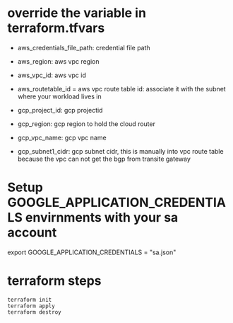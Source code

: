 # override the variable in terraform.tfvars

- aws_credentials_file_path:     credential file path

- aws_region: aws vpc region

- aws_vpc_id: aws vpc id

- aws_routetable_id = aws vpc route table id: associate it with the subnet where your workload lives in

- gcp_project_id: gcp projectid

- gcp_region: gcp region to hold the cloud router

- gcp_vpc_name: gcp vpc name

- gcp_subnet1_cidr: gcp subnet cidr, this is manually into vpc route table because the vpc can not get the bgp from transite gateway

# Setup GOOGLE_APPLICATION_CREDENTIALS envirnments with your sa account
export GOOGLE_APPLICATION_CREDENTIALS = "sa.json"

# terraform steps
```
terraform init
terraform apply
terraform destroy
```
